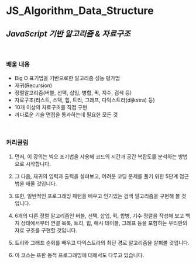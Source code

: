 # **JS_Algorithm_Data_Structure**

## _JavaScript 기반 알고리즘 &amp; 자료구조_

<br>

### **배울 내용**

- Big O 표기법을 기반으로한 알고리즘 성능 평가법
- 재귀(Recursion)
- 정렬알고리즘(버블, 선택, 삽입, 병합, 퀵, 지수, 검색 등)
- 자료구조(리스트, 스택, 힙, 트리, 그래프, 다익스트라(dijkstra) 등)
- 10개 이상의 자료구조를 직접 구현
- 까다로운 기술 면접을 통과하는데 필요한 모든 것

<br>

### **커리큘럼**

1. 먼저, 이 강의는 빅오 표기법을 사용해 코드의 시간과 공간 복잡도를 분석하는 방법으로 시작합니다.

2. 그 다음, 재귀의 입력과 출력을 살펴보고, 어려운 코딩 문제를 풀기 위한 5단계 접근법을 배울 것입니다.

3. 또한, 일반적인 프로그래밍 패턴을 배우고 인기있는 검색 알고리즘을 구현해 볼 것입니다.

4. 6개의 다른 정렬 알고리즘인 버블, 선택, 삽입, 퀵, 합병, 기수 정렬을 작성해 보고 백지 상태에서부터 연결 목록, 트리, 힙, 해시 테이블, 그래프 등을 포함하는 우리만의 자료 구조를 구현할 것입니다.

5. 트리와 그래프 순회를 배우고 다익스트라의 최단 경로 알고리즘을 살펴볼 것입니다.

6. 이 코스는 또한 동적 프로그래밍에 대해서도 다루고 있습니다.

